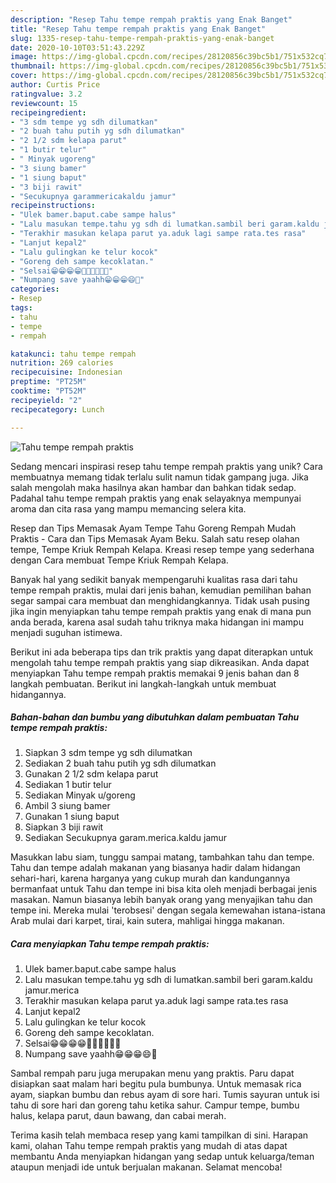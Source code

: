 ```yaml
---
description: "Resep Tahu tempe rempah praktis yang Enak Banget"
title: "Resep Tahu tempe rempah praktis yang Enak Banget"
slug: 1335-resep-tahu-tempe-rempah-praktis-yang-enak-banget
date: 2020-10-10T03:51:43.229Z
image: https://img-global.cpcdn.com/recipes/28120856c39bc5b1/751x532cq70/tahu-tempe-rempah-praktis-foto-resep-utama.jpg
thumbnail: https://img-global.cpcdn.com/recipes/28120856c39bc5b1/751x532cq70/tahu-tempe-rempah-praktis-foto-resep-utama.jpg
cover: https://img-global.cpcdn.com/recipes/28120856c39bc5b1/751x532cq70/tahu-tempe-rempah-praktis-foto-resep-utama.jpg
author: Curtis Price
ratingvalue: 3.2
reviewcount: 15
recipeingredient:
- "3 sdm tempe yg sdh dilumatkan"
- "2 buah tahu putih yg sdh dilumatkan"
- "2 1/2 sdm kelapa parut"
- "1 butir telur"
- " Minyak ugoreng"
- "3 siung bamer"
- "1 siung baput"
- "3 biji rawit"
- "Secukupnya garammericakaldu jamur"
recipeinstructions:
- "Ulek bamer.baput.cabe sampe halus"
- "Lalu masukan tempe.tahu yg sdh di lumatkan.sambil beri garam.kaldu jamur.merica"
- "Terakhir masukan kelapa parut ya.aduk lagi sampe rata.tes rasa"
- "Lanjut kepal2"
- "Lalu gulingkan ke telur kocok"
- "Goreng deh sampe kecoklatan."
- "Selsai😁😁😁😁🤗🤗🤗🤤🤤🤤"
- "Numpang save yaahh😁😁😁😄🤤"
categories:
- Resep
tags:
- tahu
- tempe
- rempah

katakunci: tahu tempe rempah 
nutrition: 269 calories
recipecuisine: Indonesian
preptime: "PT25M"
cooktime: "PT52M"
recipeyield: "2"
recipecategory: Lunch

---
```



![Tahu tempe rempah praktis](https://img-global.cpcdn.com/recipes/28120856c39bc5b1/751x532cq70/tahu-tempe-rempah-praktis-foto-resep-utama.jpg)

Sedang mencari inspirasi resep tahu tempe rempah praktis yang unik? Cara membuatnya memang tidak terlalu sulit namun tidak gampang juga. Jika salah mengolah maka hasilnya akan hambar dan bahkan tidak sedap. Padahal tahu tempe rempah praktis yang enak selayaknya mempunyai aroma dan cita rasa yang mampu memancing selera kita.

Resep dan Tips Memasak Ayam Tempe Tahu Goreng Rempah Mudah Praktis - Cara dan Tips Memasak Ayam Beku. Salah satu resep olahan tempe, Tempe Kriuk Rempah Kelapa. Kreasi resep tempe yang sederhana dengan Cara membuat Tempe Kriuk Rempah Kelapa.

Banyak hal yang sedikit banyak mempengaruhi kualitas rasa dari tahu tempe rempah praktis, mulai dari jenis bahan, kemudian pemilihan bahan segar sampai cara membuat dan menghidangkannya. Tidak usah pusing jika ingin menyiapkan tahu tempe rempah praktis yang enak di mana pun anda berada, karena asal sudah tahu triknya maka hidangan ini mampu menjadi suguhan istimewa.


Berikut ini ada beberapa tips dan trik praktis yang dapat diterapkan untuk mengolah tahu tempe rempah praktis yang siap dikreasikan. Anda dapat menyiapkan Tahu tempe rempah praktis memakai 9 jenis bahan dan 8 langkah pembuatan. Berikut ini langkah-langkah untuk membuat hidangannya.

<!--inarticleads1-->

##### Bahan-bahan dan bumbu yang dibutuhkan dalam pembuatan Tahu tempe rempah praktis:

1. Siapkan 3 sdm tempe yg sdh dilumatkan
1. Sediakan 2 buah tahu putih yg sdh dilumatkan
1. Gunakan 2 1/2 sdm kelapa parut
1. Sediakan 1 butir telur
1. Sediakan  Minyak u/goreng
1. Ambil 3 siung bamer
1. Gunakan 1 siung baput
1. Siapkan 3 biji rawit
1. Sediakan Secukupnya garam.merica.kaldu jamur


Masukkan labu siam, tunggu sampai matang, tambahkan tahu dan tempe. Tahu dan tempe adalah makanan yang biasanya hadir dalam hidangan sehari-hari, karena harganya yang cukup murah dan kandungannya bermanfaat untuk Tahu dan tempe ini bisa kita oleh menjadi berbagai jenis masakan. Namun biasanya lebih banyak orang yang menyajikan tahu dan tempe ini. Mereka mulai &#39;terobsesi&#39; dengan segala kemewahan istana-istana Arab mulai dari karpet, tirai, kain sutera, mahligai hingga makanan. 

<!--inarticleads2-->

##### Cara menyiapkan Tahu tempe rempah praktis:

1. Ulek bamer.baput.cabe sampe halus
1. Lalu masukan tempe.tahu yg sdh di lumatkan.sambil beri garam.kaldu jamur.merica
1. Terakhir masukan kelapa parut ya.aduk lagi sampe rata.tes rasa
1. Lanjut kepal2
1. Lalu gulingkan ke telur kocok
1. Goreng deh sampe kecoklatan.
1. Selsai😁😁😁😁🤗🤗🤗🤤🤤🤤
1. Numpang save yaahh😁😁😁😄🤤


Sambal rempah paru juga merupakan menu yang praktis. Paru dapat disiapkan saat malam hari begitu pula bumbunya. Untuk memasak rica ayam, siapkan bumbu dan rebus ayam di sore hari. Tumis sayuran untuk isi tahu di sore hari dan goreng tahu ketika sahur. Campur tempe, bumbu halus, kelapa parut, daun bawang, dan cabai merah. 

Terima kasih telah membaca resep yang kami tampilkan di sini. Harapan kami, olahan Tahu tempe rempah praktis yang mudah di atas dapat membantu Anda menyiapkan hidangan yang sedap untuk keluarga/teman ataupun menjadi ide untuk berjualan makanan. Selamat mencoba!
